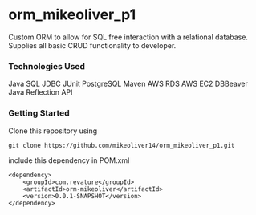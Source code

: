 <h1>orm_mikeoliver_p1</h1>


Custom ORM to allow for SQL free interaction with a relational database. Supplies all basic CRUD functionality to developer.

<h3>Technologies Used</h3>
Java
SQL
JDBC
JUnit
PostgreSQL
Maven
AWS RDS
AWS EC2
DBBeaver
Java Reflection API

<h3>Getting Started</h3>
Clone this repository using

```
git clone https://github.com/mikeoliver14/orm_mikeoliver_p1.git
```

include this dependency in POM.xml

```
<dependency>
	<groupId>com.revature</groupId>
	<artifactId>orm-mikeoliver</artifactId>
	<version>0.0.1-SNAPSHOT</version>
</dependency>
```
